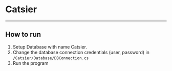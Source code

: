# Catsier

---

## How to run

1. Setup Database with name Catsier.
2. Change the database connection credentials (user, password) in ```/Catsier/Database/DBConnection.cs```
3. Run the program